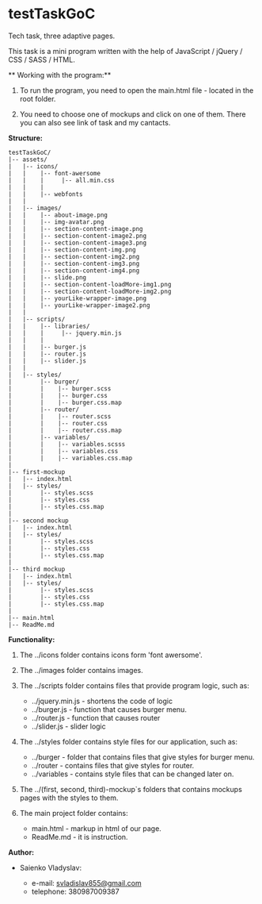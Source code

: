# testTaskGoC
Tech task, three adaptive pages.

This task is a mini program written with the help of JavaScript / jQuery / CSS / SASS / HTML.

** Working with the program:**

1. To run the program, you need to open the main.html file - located in the root folder.

2. You need to choose one of mockups and click on one of them. There you can also see link 
of task and my cantacts. 


__Structure:__
```
testTaskGoC/
|-- assets/
|   |-- icons/
|   |    |-- font-awersome
|   |    |     |-- all.min.css
|   |    |
|   |    |-- webfonts
|   |
|   |-- images/     
|   |    |-- about-image.png
|   |    |-- img-avatar.png
|   |    |-- section-content-image.png
|   |    |-- section-content-image2.png
|   |    |-- section-content-image3.png
|   |    |-- section-content-img.png
|   |    |-- section-content-img2.png
|   |    |-- section-content-img3.png
|   |    |-- section-content-img4.png
|   |    |-- slide.png
|   |    |-- section-content-loadMore-img1.png
|   |    |-- section-content-loadMore-img2.png
|   |    |-- yourLike-wrapper-image.png
|   |    |-- yourLike-wrapper-image2.png
|   |   
|   |-- scripts/    
|   |    |-- libraries/
|   |    |     |-- jquery.min.js
|   |    |
|   |    |-- burger.js
|   |    |-- router.js
|   |    |-- slider.js
|   |
|   |-- styles/
|        |-- burger/
|        |    |-- burger.scss
|        |    |-- burger.css
|        |    |-- burger.css.map
|        |-- router/
|        |    |-- router.scss
|        |    |-- router.css
|        |    |-- router.css.map
|        |-- variables/
|        |    |-- variables.scsss
|        |    |-- variables.css
|        |    |-- variables.css.map
|   
|-- first-mockup   
|   |-- index.html
|   |-- styles/
|        |-- styles.scss
|        |-- styles.css
|        |-- styles.css.map
|
|-- second mockup
|   |-- index.html
|   |-- styles/
|        |-- styles.scss
|        |-- styles.css
|        |-- styles.css.map
|
|-- third mockup
|   |-- index.html
|   |-- styles/ 
|        |-- styles.scss
|        |-- styles.css
|        |-- styles.css.map
|
|-- main.html
|-- ReadMe.md

```

__Functionality:__

 1. The ../icons folder contains icons form 'font awersome'.
 
 2. The ../images folder contains images.
 
 3. The ../scripts folder contains files that provide program logic, such as:
    * ../jquery.min.js - shortens the code of logic
    * ../burger.js -  function that causes burger menu.
    * ../router.js - function that causes router
    * ../slider.js -  slider logic
 
 4. The ../styles folder contains style files for our application, such as:
    * ../burger - folder that contains files that give styles for burger menu.
    * ../router - contains files that give styles for router.
    * ../variables - contains style files that can be changed later on.
 
 5. The ../(first, second, third)-mockup`s folders that contains mockups pages with the styles to them.
 
 6. The main project folder contains:
    * main.html - markup in html of our page.
    * ReadMe.md - it is instruction.
    
    
__Author:__
 * Saienko Vladyslav:

    * e-mail: svladislav855@gmail.com
    * telephone: 380987009387
 
 
        
        
